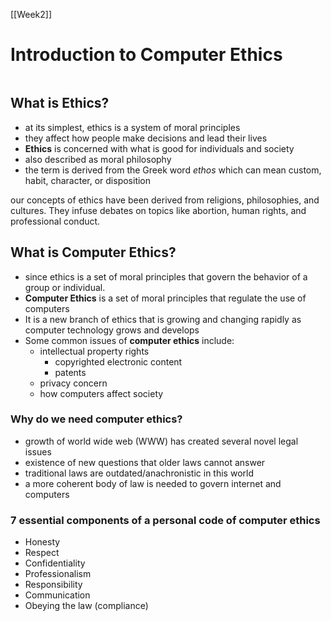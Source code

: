 [[Week2]]
# Introduction to Computer Ethics
```toc
```

## What is Ethics?
- at its simplest, ethics is a system of moral principles
- they affect how people make decisions and lead their lives
- **Ethics** is concerned with what is good for individuals and society
- also described as moral philosophy
- the term is derived from the Greek word *ethos* which can mean custom, habit, character, or disposition

our concepts of ethics have been derived from religions, philosophies, and cultures.
They infuse debates on topics like abortion, human rights, and professional conduct.


## What is Computer Ethics?
- since ethics is a set of moral principles that govern the behavior of a group or individual.
- **Computer Ethics** is a set of moral principles that regulate the use of computers
- It is a new branch of ethics that is growing and changing rapidly as computer technology grows and develops
- Some common issues of **computer ethics** include:
	- intellectual property rights
		- copyrighted electronic content
		- patents
	- privacy concern
	- how computers affect society

### Why do we need computer ethics?
- growth of world wide web (WWW) has created several novel legal issues
- existence of new questions that older laws cannot answer
- traditional laws are outdated/anachronistic in this world
- a more coherent body of law is needed to govern internet and computers

### 7 essential components of a personal code of computer ethics
- Honesty 
- Respect
- Confidentiality
- Professionalism
- Responsibility
- Communication
- Obeying the law (compliance)
